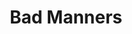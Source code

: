 ---
title: "Bad Manners"
summary: "English ska and two-tone band led by . Formed in 1976, stopped in 1987 and reformed since 1988. Latest lineup includes: - vocals - guitar - bass David Edwards - keyboards - sax - sax Matty \"Bingo\" Bane - drums - trumpet Russell Wynn - percussion"
image: "bad-manners.jpg"
---